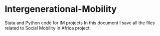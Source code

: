 # Intergenerational-Mobility
Stata and Python code for IM projects
In this document I save all the files related to Social Mobility in Africa project.
